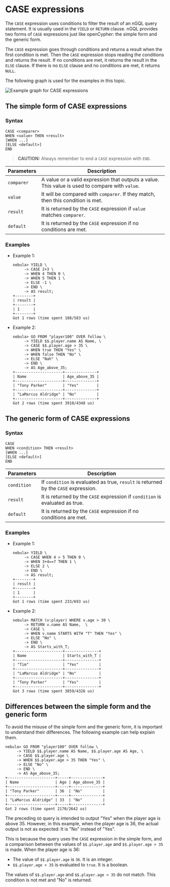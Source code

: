 # CASE expressions

The `CASE` expression uses conditions to filter the result of an nGQL query statement. It is usually used in the `YIELD` or `RETURN` clause. nGQL provides two forms of `CASE` expressions just like openCypher: the simple form and the generic form.

The `CASE` expression goes through conditions and returns a result when the first condition is met. Then the `CASE` expression stops reading the conditions and returns the result. If no conditions are met, it returns the result in the `ELSE` clause. If there is no `ELSE` clause and no conditions are met, it returns `NULL`.

The following graph is used for the examples in this topic.

![Example graph for CASE expressions](https://docs-cdn.nebula-graph.com.cn/docs-2.0/3.ngql-guide/6.funtions-and-expressions/case-example.png)

## The simple form of CASE expressions

### Syntax

```nGQL
CASE <comparer>
WHEN <value> THEN <result>
[WHEN ...]
[ELSE <default>]
END
```

> **CAUTION:** Always remember to end a `CASE` expression with `END`.

|Parameters|Description|
|-|-|
|`comparer`|A value or a valid expression that outputs a value. This value is used to compare with `value`.|
|`value`|It will be compared with `comparer`. If they match, then this condition is met.|
|`result`|It is returned by the `CASE` expression if `value` matches `comparer`.|
|`default`|It is returned by the `CASE` expression if no conditions are met.|

### Examples

* Example 1:

    ```nGQL
    nebula> YIELD \
         -> CASE 2+3 \
         -> WHEN 4 THEN 0 \
         -> WHEN 5 THEN 1 \
         -> ELSE -1 \
         -> END \
         -> AS result;
    +--------+
    | result |
    +--------+
    | 1      |
    +--------+
    Got 1 rows (time spent 188/583 us)
    ```

* Example 2:

    ```nGQL
    nebula> GO FROM "player100" OVER follow \
         -> YIELD $$.player.name AS Name, \
         -> CASE $$.player.age > 35 \
         -> WHEN true THEN "Yes" \
         -> WHEN false THEN "No" \
         -> ELSE "Nah" \
         -> END \
         -> AS Age_above_35;
    +---------------------+--------------+
    | Name                | Age_above_35 |
    +---------------------+--------------+
    | "Tony Parker"       | "Yes"        |
    +---------------------+--------------+
    | "LaMarcus Aldridge" | "No"         |
    +---------------------+--------------+
    Got 2 rows (time spent 3910/4348 us)
    ```

## The generic form of CASE expressions

### Syntax

```nGQL
CASE
WHEN <condition> THEN <result>
[WHEN ...]
[ELSE <default>]
END
```

|Parameters|Description|
|-|-|
|`condition`|If `condition` is evaluated as true, `result` is returned by the `CASE` expression.|
|`result`|It is returned by the `CASE` expression if `condition` is evaluated as true.|
|`default`|It is returned by the `CASE` expression if no conditions are met.|

### Examples

* Example 1:

    ```nGQL
    nebula> YIELD \
         -> CASE WHEN 4 > 5 THEN 0 \
         -> WHEN 3+4==7 THEN 1 \
         -> ELSE 2 \
         -> END \
         -> AS result;
    +--------+
    | result |
    +--------+
    | 1      |
    +--------+
    Got 1 rows (time spent 233/693 us)
    ```

* Example 2:

    ```nGQL
    nebula> MATCH (v:player) WHERE v.age > 30 \
         -> RETURN v.name AS Name,  \
         -> CASE \
         -> WHEN v.name STARTS WITH "T" THEN "Yes" \
         -> ELSE "No" \
         -> END \
         -> AS Starts_with_T;
    +---------------------+---------------+
    | Name                | Starts_with_T |
    +---------------------+---------------+
    | "Tim"               | "Yes"         |
    +---------------------+---------------+
    | "LaMarcus Aldridge" | "No"          |
    +---------------------+---------------+
    | "Tony Parker"       | "Yes"         |
    +---------------------+---------------+
    Got 3 rows (time spent 3859/4326 us)
    ```

## Differences between the simple form and the generic form

To avoid the misuse of the simple form and the generic form, it is important to understand their differences. The following example can help explain them.

```nGQL
nebula> GO FROM "player100" OVER follow \
     -> YIELD $$.player.name AS Name, $$.player.age AS Age, \
     -> CASE $$.player.age \
     -> WHEN $$.player.age > 35 THEN "Yes" \
     -> ELSE "No" \
     -> END \
     -> AS Age_above_35;
+---------------------+-----+--------------+
| Name                | Age | Age_above_35 |
+---------------------+-----+--------------+
| "Tony Parker"       | 36  | "No"         |
+---------------------+-----+--------------+
| "LaMarcus Aldridge" | 33  | "No"         |
+---------------------+-----+--------------+
Got 2 rows (time spent 2170/2642 us)
```

The preceding `GO` query is intended to output "Yes" when the player age is above 35. However, in this example, when the player age is 36, the actual output is not as expected: It is "No" instead of "Yes".

This is because the query uses the `CASE` expression in the simple form, and a comparison between the values of `$$.player.age` and `$$.player.age > 35` is made. When the player age is 36:

* The value of `$$.player.age` is `36`. It is an integer.
* `$$.player.age > 35` is evaluated to `true`. It is a boolean.

The values of `$$.player.age` and `$$.player.age > 35` do not match. This condition is not met and "No" is returned.
